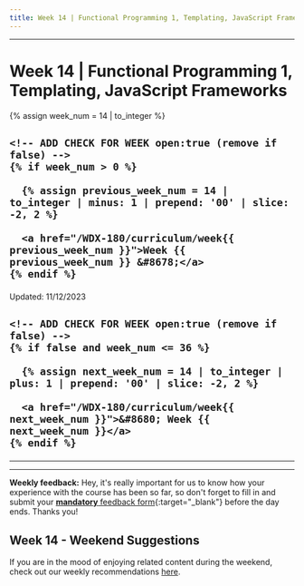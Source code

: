 ```yaml
---
title: Week 14 | Functional Programming 1, Templating, JavaScript Frameworks
---
```


<hr class="mb-0">

<h1 id="{{ Week 14-Functional Programming 1, Templating, JavaScript Frameworks | slugify }}">
  <span class="week-prefix">Week 14 |</span> Functional Programming 1, Templating, JavaScript Frameworks
</h1>

<div class="week-controls">

  {% assign week_num = 14 | to_integer %}

  <h2 class="week-controls__previous_week">

    <!-- ADD CHECK FOR WEEK open:true (remove if false) -->
    {% if week_num > 0 %}

      {% assign previous_week_num = 14 | to_integer | minus: 1 | prepend: '00' | slice: -2, 2 %}

      <a href="/WDX-180/curriculum/week{{ previous_week_num }}">Week {{ previous_week_num }} &#8678;</a>
    {% endif %}

  </h2>

  <span>Updated: 11/12/2023</span>

  <h2 class="week-controls__next_week">

    <!-- ADD CHECK FOR WEEK open:true (remove if false) -->
    {% if false and week_num <= 36 %}

      {% assign next_week_num = 14 | to_integer | plus: 1 | prepend: '00' | slice: -2, 2 %}

      <a href="/WDX-180/curriculum/week{{ next_week_num }}">&#8680; Week {{ next_week_num }}</a>
    {% endif %}

  </h2>

</div>

---



<hr class="mt-1">

**Weekly feedback:** Hey, it's really important for us to know how your experience with the course has been so far, so don't forget to fill in and submit your [**mandatory** feedback form](https://forms.gle/S6Zg3bbS2uuwsSZF9){:target="_blank"} before the day ends. Thanks you!

## Week 14 - Weekend Suggestions

If you are in the mood of enjoying related content during the weekend, check out our weekly recommendations [here](WEEKEND.md).